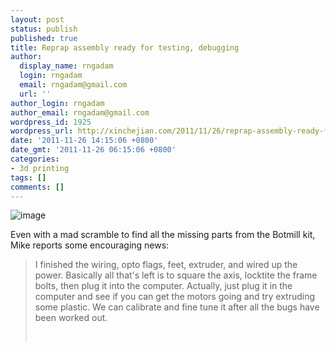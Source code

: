 ```yaml
---
layout: post
status: publish
published: true
title: Reprap assembly ready for testing, debugging
author:
  display_name: rngadam
  login: rngadam
  email: rngadam@gmail.com
  url: ''
author_login: rngadam
author_email: rngadam@gmail.com
wordpress_id: 1925
wordpress_url: http://xinchejian.com/2011/11/26/reprap-assembly-ready-for-testing-debugging/
date: '2011-11-26 14:15:06 +0800'
date_gmt: '2011-11-26 06:15:06 +0800'
categories:
- 3d printing
tags: []
comments: []
---
```

<p><img style="display:block;margin-right:auto;margin-left:auto;" alt="image" src="http://xinchejian.com/wp-content/uploads/2011/11/wpid-1322287828038.jpg" /></p>
<p>Even with a mad scramble to find all the missing parts from the Botmill kit, Mike reports some encouraging news: </p></p>
<blockquote><p>I finished the wiring, opto flags, feet, extruder, and wired up the power. Basically all that's left is to square the axis, locktite the frame bolts, then plug it into the computer. Actually, just plug it in the computer and see if you can get the motors going and try extruding some plastic. We can calibrate and fine tune it after all the bugs have been worked out.</p><br />
</blockquote></p>
